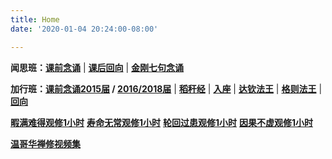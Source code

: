 ```yaml
---
title: Home
date: '2020-01-04 20:24:00-08:00'

---
```

**闻思班：[课前念诵](https://www.youtube.com/watch?v=epdNwsk0HSw&list=PL7aUyQTIJqAjC4U5Dw7WN-cgAtneQVRYn)** | **[课后回向](https://www.youtube.com/watch?v=WO8zg3F8vgk&list=PL7aUyQTIJqAibh3sbve6Sa8JNKzdA8oP-)** | **[金刚七句念诵](https://www.youtube.com/watch?v=xe7b4_oYQpo&list=PL7aUyQTIJqAjSW_G2G3eiR2sTw_OJmfk2)**

**加行班：[课前念诵2015届](https://www.youtube.com/watch?v=m2ty1Q3Uf2M&list=PL7aUyQTIJqAhqqsw_6GdMNlvZlPezAj0T) / [2016/2018届](https://youtu.be/18cQO7cUalQ)** | **[稻秆经](/pages/fsdgj/)** | **[入座](https://www.youtube.com/watch?v=qsYzkp9gCaA&list=PL7aUyQTIJqAjS5nIe9yN7iRuTth5Xgbhf&index=2)** | **[达钦法王](https://www.youtube.com/watch?v=PUqpXawzfdw&feature=emb_logo)** | **[格则法王](/f/up/gzfw.png)** |  **[回向](https://www.youtube.com/watch?time_continue=1&v=-Nx_gCBwZzA)**

**[暇满难得观修1小时](https://www.youtube.com/watch?list=PL7aUyQTIJqAiH_m_Qe9kMkbzrw9KlYCD-&v=xe7b4_oYQpo)**
**[寿命无常观修1小时](https://www.youtube.com/watch?list=PL7aUyQTIJqAhxKzaUg7K6UTQTurRTTGP_&v=xe7b4_oYQpo)**
**[轮回过患观修1小时](https://www.youtube.com/watch?list=PL7aUyQTIJqAhmP1yAeQiaJMYf-evHi7NQ&v=xe7b4_oYQpo)**
**[因果不虚观修1小时](https://www.youtube.com/watch?list=PL7aUyQTIJqAipNFAP6CKgymsCv1Z-e3pC&v=xe7b4_oYQpo)**

**[温哥华禅修视频集](https://www.youtube.com/channel/UCp-m_8n7201qjJv4p9fScHg/playlists)**

